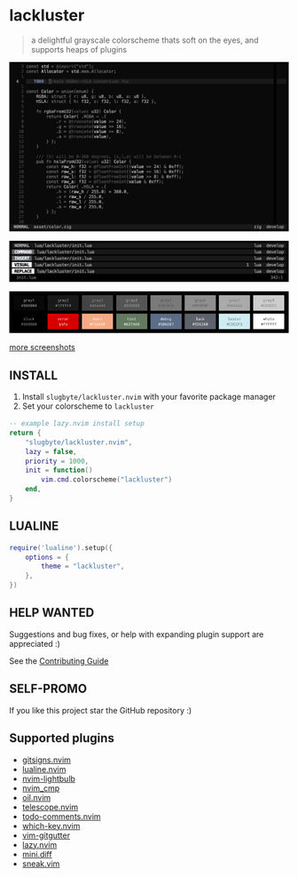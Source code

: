 # lackluster
> a delightful grayscale colorscheme thats soft on the eyes, and supports heaps of plugins

![a screenshot of neovim with the lackluster colorscheme](./asset/lackluster-wide.png)

![a picture of lackluster lualine variations](./asset/lackluster-lualine.png)

![a picture of the lackluster colorpallet](./asset/lackluster-pallet.png)

[more screenshots](./SCREENSHOT.md)

## INSTALL
1. Install `slugbyte/lackluster.nvim` with your favorite package manager
2. Set your colorscheme to `lackluster`

```lua 
-- example lazy.nvim install setup
return {
    "slugbyte/lackluster.nvim",
    lazy = false,
    priority = 1000,
    init = function()
        vim.cmd.colorscheme("lackluster")
    end,
}
```

## LUALINE
```lua
require('lualine').setup({
    options = {
        theme = "lackluster",
    },
})
```

## HELP WANTED
Suggestions and bug fixes, or help with expanding plugin support are appreciated :)

See the [Contributing Guide](./CONTRIBUTING.md)

## SELF-PROMO
If you like this project star the GitHub repository :)


## Supported plugins
* [gitsigns.nvim](https://github.com/lewis6991/gitsigns.nvim)
* [lualine.nvim](https://github.com/nvim-lualine/lualine.nvim)
* [nvim-lightbulb](https://github.com/kosayoda/nvim-lightbulb)
* [nvim\_cmp](https://github.com/hrsh7th/nvim-cmp)
* [oil.nvim](https://github.com/stevearc/oil.nvim)
* [telescope.nvim](https://github.com/nvim-telescope/telescope.nvim)
* [todo-comments.nvim](https://github.com/folke/todo-comments.nvim)
* [which-key.nvim](https://github.com/folke/which-key.nvim)
* [vim-gitgutter](https://github.com/airblade/vim-gitgutter)
* [lazy.nvim](https://github.com/folke/lazy.nvim)
* [mini.diff](https://github.com/echasnovski/mini.diff)
* [sneak.vim](https://github.com/justinmk/vim-sneak)
